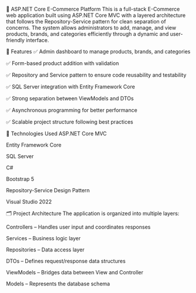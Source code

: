 🛒 ASP.NET Core E-Commerce Platform
This is a full-stack E-Commerce web application built using ASP.NET Core MVC with a layered architecture that follows the Repository-Service pattern for clean separation of concerns. The system allows administrators to add, manage, and view products, brands, and categories efficiently through a dynamic and user-friendly interface.

🔧 Features
✅ Admin dashboard to manage products, brands, and categories

✅ Form-based product addition with validation

✅ Repository and Service pattern to ensure code reusability and testability

✅ SQL Server integration with Entity Framework Core

✅ Strong separation between ViewModels and DTOs

✅ Asynchronous programming for better performance

✅ Scalable project structure following best practices

🧱 Technologies Used
ASP.NET Core MVC

Entity Framework Core

SQL Server

C#

Bootstrap 5

Repository-Service Design Pattern

Visual Studio 2022

🗂️ Project Architecture
The application is organized into multiple layers:

Controllers – Handles user input and coordinates responses

Services – Business logic layer

Repositories – Data access layer

DTOs – Defines request/response data structures

ViewModels – Bridges data between View and Controller

Models – Represents the database schema
